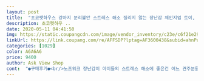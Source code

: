 ```yaml
---
layout: post 
title:  "초코펫하우스 강아지 분리불안 스트레스 해소 질리지 않는 장난감 체인지업 토이, 1개, 화이트" 
description: 초코펫하우 ..
date: 2020-05-11 04:41:50 
img: https://static.coupangcdn.com/image/vendor_inventory/c23e/c6f21e295e7298adf9269c02ff9bc9ae8a78fa0f170af18de3c9a70fcbb2.jpg 
linkUrl: https://link.coupang.com/re/AFFSDP?lptag=AF3600438&subid=ahnPublicAsk&pageKey=1339037665&itemId=2365619884&vendorItemId=70422430702&traceid=V0-113-41d3e1f89e88923e 
categories: [1029] 
color: A6A6A6 
price: 9400 
author: Ask View Shop 
cont:  "●구매후기●<br/>노즈워크 장난감이 아이들의 스트레스 해소에 좋은건 어느 견주분들이나 다 알고계실거라 생각해요!<br/>소심한 우리집 강아지가 처음보는 물건은 낯설어하는지라 반신반의하면서 줘봤는데요!<br/>안에 자기가 좋아하는 간식냄새가 나서 거부감이 적었는지 코로 킁킁 손으로 툭툭 잘 놀더라구요❤️<br/>요 장난감은 간식 크기별로 구멍 크기를 조절할 수 있는점이 가장 큰 장점같아요! 거기에 간식만 쏙 넣어준다면 요즘 코로나때문에 산책을 못해서 코를 못쓰는 우리 강아지들한테도ㅠㅠ 좋은 장난감이 될 것같네요ㅎㅎ애용할것같아요!<br/>처음에 조금 무서워하는듯 하더니 간식넣어두니까 굴려가면서 아주 잘빼먹어요~ 좋은건 간식 크기별로 구멍크기를 조절할 수 있어서 아주굿!! 외출할때 구멍크기 조그맣게해서 간식넣어두면 한참잘놀것같아요~ㅎㅎㅎ그리고 튼튼해 보여서 좋네용~ 몇년은 무리없이 쓸수 있을듯~ㅎㅎㅎ여튼 잘사용할께요~<br/>첫째애기가 로봇장난감은 무서워하는데,,이건 전혀 무서워하지않네용 너무너무 잘가지고놀아요 정말ㅜㅜ 둘째애기 때문에 하나더주문할려구용>< 구멍도 크기별로 있어서 개별산책나갈때 너무 너무 좋을꺼같아요 가성비 갑.<br/>.<br/>! 동영상 첨부 안되는게 넘 아쉽네여ㅠㅠㅠ<br/>" 
---
```

